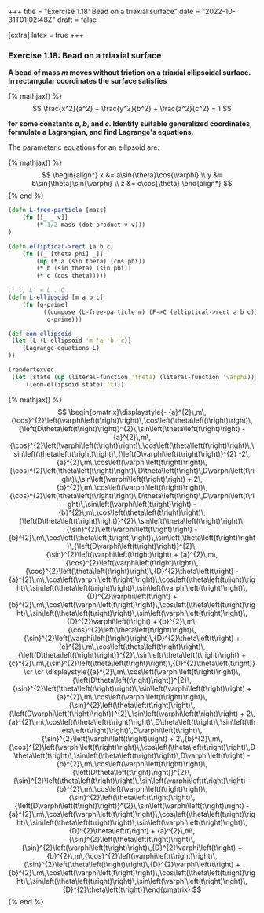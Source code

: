 +++
title = "Exercise 1.18: Bead on a triaxial surface"
date = "2022-10-31T01:02:48Z"
draft = false

[extra]
latex = true
+++



### Exercise 1.18: Bead on a triaxial surface

**A bead of mass $m$ moves without friction on a triaxial ellipsoidal surface. In rectangular coordinates the surface satisfies**

{% mathjax() %}
$$
\frac{x^2}{a^2} + \frac{y^2}{b^2} + \frac{z^2}{c^2} = 1
$$

**for some constants $a$, $b$, and $c$. Identify suitable generalized coordinates, formulate a Lagrangian, and find Lagrange's equations.**







The parameteric equations for an ellipsoid are:

{% mathjax() %}
$$
\begin{align*}
x &= a\sin{\theta}\cos{\varphi} \\
y &= b\sin{\theta}\sin{\varphi} \\
z &= c\cos{\theta}
\end{align*}
$$
{% end %}



```clojure
(defn L-free-particle [mass]
    (fn [[_ _ v]]
        (* 1/2 mass (dot-product v v)))   
)

(defn elliptical->rect [a b c]
    (fn [[_ [theta phi] _]]
        (up (* a (sin theta) (cos phi))
        (* b (sin theta) (sin phi))
        (* c (cos theta)))))

;; ;; L' = L . C
(defn L-ellipsoid [m a b c]
    (fn [q-prime]
          ((compose (L-free-particle m) (F->C (elliptical->rect a b c)))
           q-prime)))

(def eom-ellipsoid  
 (let [L (L-ellipsoid 'm 'a 'b 'c)]
    (Lagrange-equations L)
))

(rendertexvec
 (let [state (up (literal-function 'theta) (literal-function 'varphi))]
     ((eom-ellipsoid state) 't)))
```


{% mathjax() %}
$$
\begin{pmatrix}\displaystyle{- {a}^{2}\,m\,{\cos}^{2}\left(\varphi\left(t\right)\right)\,\cos\left(\theta\left(t\right)\right)\,{\left(D\theta\left(t\right)\right)}^{2}\,\sin\left(\theta\left(t\right)\right) - {a}^{2}\,m\,{\cos}^{2}\left(\varphi\left(t\right)\right)\,\cos\left(\theta\left(t\right)\right)\,\sin\left(\theta\left(t\right)\right)\,{\left(D\varphi\left(t\right)\right)}^{2} -2\,{a}^{2}\,m\,\cos\left(\varphi\left(t\right)\right)\,{\cos}^{2}\left(\theta\left(t\right)\right)\,D\theta\left(t\right)\,D\varphi\left(t\right)\,\sin\left(\varphi\left(t\right)\right) + 2\,{b}^{2}\,m\,\cos\left(\varphi\left(t\right)\right)\,{\cos}^{2}\left(\theta\left(t\right)\right)\,D\theta\left(t\right)\,D\varphi\left(t\right)\,\sin\left(\varphi\left(t\right)\right) - {b}^{2}\,m\,\cos\left(\theta\left(t\right)\right)\,{\left(D\theta\left(t\right)\right)}^{2}\,\sin\left(\theta\left(t\right)\right)\,{\sin}^{2}\left(\varphi\left(t\right)\right) - {b}^{2}\,m\,\cos\left(\theta\left(t\right)\right)\,\sin\left(\theta\left(t\right)\right)\,{\left(D\varphi\left(t\right)\right)}^{2}\,{\sin}^{2}\left(\varphi\left(t\right)\right) + {a}^{2}\,m\,{\cos}^{2}\left(\varphi\left(t\right)\right)\,{\cos}^{2}\left(\theta\left(t\right)\right)\,{D}^{2}\theta\left(t\right) - {a}^{2}\,m\,\cos\left(\varphi\left(t\right)\right)\,\cos\left(\theta\left(t\right)\right)\,\sin\left(\theta\left(t\right)\right)\,\sin\left(\varphi\left(t\right)\right)\,{D}^{2}\varphi\left(t\right) + {b}^{2}\,m\,\cos\left(\varphi\left(t\right)\right)\,\cos\left(\theta\left(t\right)\right)\,\sin\left(\theta\left(t\right)\right)\,\sin\left(\varphi\left(t\right)\right)\,{D}^{2}\varphi\left(t\right) + {b}^{2}\,m\,{\cos}^{2}\left(\theta\left(t\right)\right)\,{\sin}^{2}\left(\varphi\left(t\right)\right)\,{D}^{2}\theta\left(t\right) + {c}^{2}\,m\,\cos\left(\theta\left(t\right)\right)\,{\left(D\theta\left(t\right)\right)}^{2}\,\sin\left(\theta\left(t\right)\right) + {c}^{2}\,m\,{\sin}^{2}\left(\theta\left(t\right)\right)\,{D}^{2}\theta\left(t\right)} \cr \cr \displaystyle{{a}^{2}\,m\,\cos\left(\varphi\left(t\right)\right)\,{\left(D\theta\left(t\right)\right)}^{2}\,{\sin}^{2}\left(\theta\left(t\right)\right)\,\sin\left(\varphi\left(t\right)\right) + {a}^{2}\,m\,\cos\left(\varphi\left(t\right)\right)\,{\sin}^{2}\left(\theta\left(t\right)\right)\,{\left(D\varphi\left(t\right)\right)}^{2}\,\sin\left(\varphi\left(t\right)\right) + 2\,{a}^{2}\,m\,\cos\left(\theta\left(t\right)\right)\,D\theta\left(t\right)\,\sin\left(\theta\left(t\right)\right)\,D\varphi\left(t\right)\,{\sin}^{2}\left(\varphi\left(t\right)\right) + 2\,{b}^{2}\,m\,{\cos}^{2}\left(\varphi\left(t\right)\right)\,\cos\left(\theta\left(t\right)\right)\,D\theta\left(t\right)\,\sin\left(\theta\left(t\right)\right)\,D\varphi\left(t\right) - {b}^{2}\,m\,\cos\left(\varphi\left(t\right)\right)\,{\left(D\theta\left(t\right)\right)}^{2}\,{\sin}^{2}\left(\theta\left(t\right)\right)\,\sin\left(\varphi\left(t\right)\right) - {b}^{2}\,m\,\cos\left(\varphi\left(t\right)\right)\,{\sin}^{2}\left(\theta\left(t\right)\right)\,{\left(D\varphi\left(t\right)\right)}^{2}\,\sin\left(\varphi\left(t\right)\right) - {a}^{2}\,m\,\cos\left(\varphi\left(t\right)\right)\,\cos\left(\theta\left(t\right)\right)\,\sin\left(\theta\left(t\right)\right)\,\sin\left(\varphi\left(t\right)\right)\,{D}^{2}\theta\left(t\right) + {a}^{2}\,m\,{\sin}^{2}\left(\theta\left(t\right)\right)\,{\sin}^{2}\left(\varphi\left(t\right)\right)\,{D}^{2}\varphi\left(t\right) + {b}^{2}\,m\,{\cos}^{2}\left(\varphi\left(t\right)\right)\,{\sin}^{2}\left(\theta\left(t\right)\right)\,{D}^{2}\varphi\left(t\right) + {b}^{2}\,m\,\cos\left(\varphi\left(t\right)\right)\,\cos\left(\theta\left(t\right)\right)\,\sin\left(\theta\left(t\right)\right)\,\sin\left(\varphi\left(t\right)\right)\,{D}^{2}\theta\left(t\right)}\end{pmatrix}
$$
{% end %}


